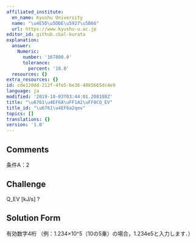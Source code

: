```yaml
---
affiliated_institute:
  en_name: Kyushu University
  name: "\u4E5D\u5DDE\u5927\u5B66"
  url: https://www.kyushu-u.ac.jp
editor_id: github.cbal-kurata
explanation:
  answer:
    Numeric:
      number: '167800.0'
      tolerance:
        percent: '10.0'
  resources: {}
extra_resources: {}
id: cde120dd-212f-4fe5-be36-4085665dc4e9
language: ja
modified: '2019-10-03T03:44:01.208108Z'
title: "\u6761\u4EF6A\uFF1A2\uFF0CQ_EV"
title_id: "\u6761\u4EF6a2qev"
topics: []
translations: {}
version: '1.0'
---
```


## Comments
条件A：2

## Challenge
Q_EV [kJ/s] ?

## Solution Form
有効数字4桁
（例：1.234×10^5（10の5乗）の場合，1.234e5と入力します．）




